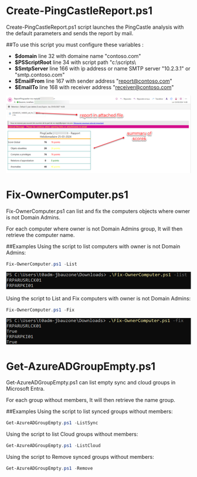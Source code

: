Create-PingCastleReport.ps1
===================

Create-PingCastleReport.ps1 script launches the PingCastle analysis with the default parameters and sends the report by mail.

##To use this script you must configure these variables : 
- **$domain** line 32 with domaine name "contoso.com"
- **$PSScriptRoot** line 34 with script path "c:\scripts\
- **$SmtpServer** line 166 with ip address or name SMTP server "10.2.3.1" or "smtp.contoso.com"
- **$EmailFrom** line 167 with sender address "report@contoso.com"
- **$EmailTo** line 168 with receiver address "receiver@contoso.com"

![alt tag](Images/Create-PingCastleReport-Mail.png)

Fix-OwnerComputer.ps1
===================

Fix-OwnerComputer.ps1 can list and fix the computers objects where owner is not Domain Admins.

For each computer where owner is not Domain Admins group, It will then retrieve the computer name.


##Examples
Using the script to list computers with owner is not Domain Admins:
```PowerShell
Fix-OwnerComputer.ps1 -List
```
![alt tag](Images/Fix-OwnerComputer-List.png)

Using the script to List and Fix computers with owner is not Domain Admins:
```PowerShell
Fix-OwnerComputer.ps1 -Fix
```
![alt tag](Images/Fix-OwnerComputer-Fix.png)


Get-AzureADGroupEmpty.ps1
===================

Get-AzureADGroupEmpty.ps1 can list empty sync and cloud groups in Microsoft Entra.

For each group without members, It will then retrieve the name group.


##Examples
Using the script to list synced groups without members:
```PowerShell
Get-AzureADGroupEmpty.ps1 -ListSync
```

Using the script to list Cloud groups without members:
```PowerShell
Get-AzureADGroupEmpty.ps1 -ListCloud
```

Using the script to Remove synced groups without members:
```PowerShell
Get-AzureADGroupEmpty.ps1 -Remove
```

